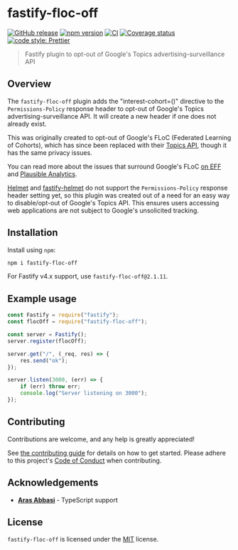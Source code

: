 # fastify-floc-off

[![GitHub release](https://img.shields.io/github/release/Fdawgs/fastify-floc-off.svg)](https://github.com/Fdawgs/fastify-floc-off/releases/latest/)
[![npm version](https://img.shields.io/npm/v/fastify-floc-off)](https://npmjs.com/package/fastify-floc-off)
[![CI](https://github.com/Fdawgs/fastify-floc-off/actions/workflows/ci.yml/badge.svg?branch=main)](https://github.com/Fdawgs/fastify-floc-off/actions/workflows/ci.yml)
[![Coverage status](https://coveralls.io/repos/github/Fdawgs/fastify-floc-off/badge.svg?branch=main)](https://coveralls.io/github/Fdawgs/fastify-floc-off?branch=main)
[![code style: Prettier](https://img.shields.io/badge/code_style-prettier-ff69b4.svg?style=flat)](https://github.com/prettier/prettier)

> Fastify plugin to opt-out of Google's Topics advertising-surveillance API

## Overview

The `fastify-floc-off` plugin adds the "interest-cohort=()" directive to the `Permissions-Policy` response header to opt-out of Google's Topics advertising-surveillance API. It will create a new header if one does not already exist.

This was originally created to opt-out of Google's FLoC (Federated Learning of Cohorts), which has since been replaced with their [Topics API](https://github.com/patcg-individual-drafts/topics), though it has the same privacy issues.

You can read more about the issues that surround Google's FLoC [on EFF](https://eff.org/deeplinks/2021/03/googles-floc-terrible-idea) and [Plausible Analytics](https://plausible.io/blog/google-floc).

[Helmet](https://github.com/helmetjs/helmet) and [fastify-helmet](https://github.com/fastify/fastify-helmet) do not support the `Permissions-Policy` response header setting yet, so this plugin was created out of a need for an easy way to disable/opt-out of Google's Topics API. This ensures users accessing web applications are not subject to Google's unsolicited tracking.

## Installation

Install using `npm`:

```bash
npm i fastify-floc-off
```

For Fastify v4.x support, use `fastify-floc-off@2.1.11`.

## Example usage

```js
const Fastify = require("fastify");
const flocOff = require("fastify-floc-off");

const server = Fastify();
server.register(flocOff);

server.get("/", (_req, res) => {
	res.send("ok");
});

server.listen(3000, (err) => {
	if (err) throw err;
	console.log("Server listening on 3000");
});
```

## Contributing

Contributions are welcome, and any help is greatly appreciated!

See [the contributing guide](https://github.com/Fdawgs/.github/blob/main/CONTRIBUTING.md) for details on how to get started.
Please adhere to this project's [Code of Conduct](https://github.com/Fdawgs/.github/blob/main/CODE_OF_CONDUCT.md) when contributing.

## Acknowledgements

- [**Aras Abbasi**](https://github.com/uzlopak) - TypeScript support

## License

`fastify-floc-off` is licensed under the [MIT](./LICENSE) license.
